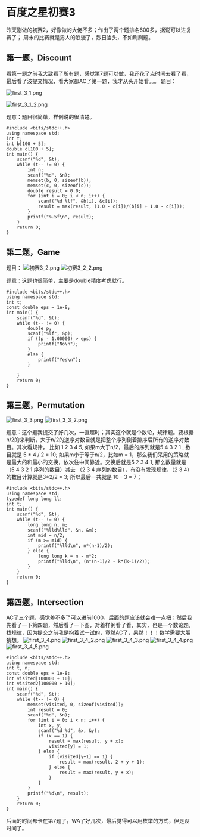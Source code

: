 # 百度之星初赛3
昨天刚做的初赛2，好像做的大佬不多；作出了两个题排名600多，据说可以进复赛了；
周末的比赛就是男人的浪漫了，烈日当头，不如刷刷题。

## 第一题，Discount
看第一题之前我大致看了所有题，感觉第7题可以做，我还花了点时间去看了看，最后看了波提交情况，看大家都AC了第一题，我才从头开始看。。。
题目：

![first_3_1.png](/assets/first_3_1.png)

![first_3_1_2.png](/assets/first_3_1_2.png)

题意：题目很简单，样例说的很清楚。
```
#include <bits/stdc++.h>
using namespace std;
int t;
int b[100 + 5];
double c[100 + 5];
int main() {
    scanf("%d", &t);
    while (t-- != 0) {
        int n;
        scanf("%d", &n);
        memset(b, 0, sizeof(b));
        memset(c, 0, sizeof(c));
        double result = 0.0;
        for (int i = 0; i < n; i++) {
            scanf("%d %lf", &b[i], &c[i]);
            result = max(result, (1.0 - c[i])/(b[i] + 1.0 - c[i]));
        }
        printf("%.5f\n", result);
    }
    return 0;
}

```

## 第二题，Game
题目：
![初赛3_2.png](/assets/初赛3_2.png)
![初赛3_2_2.png](/assets/初赛3_2_2.png)

题意：这题也很简单，主要是double精度考虑就行。
```
#include <bits/stdc++.h>
using namespace std;
int t;
const double eps = 1e-8;
int main() {
    scanf("%d", &t);
    while (t-- != 0) {
        double p;
        scanf("%lf", &p);
        if ((p - 1.00000) > eps) {
            printf("No\n");
        }
        else {
            printf("Yes\n");
        }

    }
    return 0;
}

```

## 第三题，Permutation
![first_3_3.png](/assets/first_3_3.png)
![first_3_3_2.png](/assets/first_3_3_2.png)

题意：这个题我提交了好几次，一直超时；其实这个就是个数论，规律题。要根据n/2的来判断，大于n/2的逆序对数目就是把整个序列倒着排序后所有的逆序对数目。其次看规律，
比如
1 2 3 4 5,
如果m大于n/2，最后的序列就是5 4 3 2 1 , 数目就是 5 * 4 / 2 = 10;
如果m小于等于n/2，比如m = 1，那么我们采用的策略就是最大的和最小的交换，依次往中间靠近。交换后就是5 2 3 4 1, 那么数量就是（5 4 3 2 1 序列的数目）减去 （2 3 4 序列的数目），有没有发现规律，（2 3 4）的数目计算就是3*2/2 = 3; 所以最后一共就是 10 - 3 = 7；

```
#include <bits/stdc++.h>
using namespace std;
typedef long long ll;
int t;
int main() {
    scanf("%d", &t);
    while (t-- != 0) {
        long long n, m;
        scanf("%lld%lld", &n, &m);
        int mid = n/2;
        if (m >= mid) {
            printf("%lld\n", n*(n-1)/2);
        } else {
            long long k = n - m*2;
            printf("%lld\n", (n*(n-1)/2 - k*(k-1)/2));
        }
    }
    return 0;
}

```

## 第四题，Intersection
AC了三个题，感觉差不多了可以进前1000，后面的题应该就会难一点把；然后我先看了一下第四题，然后看了一下图，对着样例看了看，其实，也是一个数论题，找规律，因为提交之前我是抱着试一试的，竟然AC了，果然！！！数学需要大胆猜想。
![first_3_4.png](/assets/first_3_4.png)
![first_3_4_2.png](/assets/first_3_4_2.png)
![first_3_4_3.png](/assets/first_3_4_3.png)
![first_3_4_4.png](/assets/first_3_4_4.png)
![first_3_4_5.png](/assets/first_3_4_5.png)



```
#include <bits/stdc++.h>
using namespace std;
int t, n;
const double eps = 1e-8;
int visited[100000 + 10];
int visited2[100000 + 10];
int main() {
    scanf("%d", &t);
    while (t-- != 0) {
        memset(visited, 0, sizeof(visited));
        int result = 0;
        scanf("%d", &n);
        for (int i = 0; i < n; i++) {
            int x, y;
            scanf("%d %d", &x, &y);
            if (x == 1) {
                result = max(result, y + x);
                visited[y] = 1;
            } else {
                if (visited[y+1] == 1) {
                    result = max(result, 2 + y + 1);
                } else {
                    result = max(result, y + x);
                }
            }
        }
        printf("%d\n", result);
    }
    return 0;
}

```

后面的时间都卡在第7题了，WA了好几次，最后觉得可以用枚举的方式，但是没时间了。
